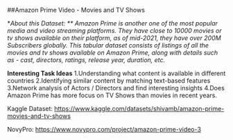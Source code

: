 ##Amazon Prime Video - Movies and TV Shows

**About this Dataset: ** Amazon Prime is another one of the most popular media and video streaming platforms. They have close to 10000 movies or tv shows available on their platform, as of mid-2021, they have over 200M Subscribers globally. This tabular dataset consists of listings of all the movies and tv shows available on Amazon Prime, along with details such as - cast, directors, ratings, release year, duration, etc.*

**Interesting Task Ideas**
1.Understanding what content is available in different countries
2.Identifying similar content by matching text-based features
3.Network analysis of Actors / Directors and find interesting insights
4.Does Amazon Prime has more focus on TV Shows than movies in recent years.

Kaggle Dataset: https://www.kaggle.com/datasets/shivamb/amazon-prime-movies-and-tv-shows

NovyPro: https://www.novypro.com/project/amazon-prime-video-3
